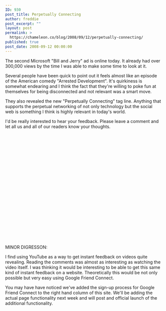 ```yaml
---
ID: 930
post_title: Perpetually Connecting
author: freddie
post_excerpt: ""
layout: post
permalink: >
  https://chameleon.co/blog/2008/09/12/perpetually-connecting/
published: true
post_date: 2008-09-12 00:00:00
---
```

The second Microsoft "Bill and Jerry" ad is online today. It already had over 300,000 views by the time I was able to make some time to look at it.

Several people have been quick to point out it feels almost like an episode of the American comedy "Arrested Development". It's quirkiness is somewhat endearing and I think the fact that they're willing to poke fun at themselves for being disconnected and not relevant was a smart move.

They also revealed the new "Perpetually Connecting" tag line. Anything that supports the perpetual networking of not only technology but the social web is something I think is highly relevant in today's world.<!--more-->

I'd be really interested to hear your feedback. Please leave a comment and let all us and all of our readers know your thoughts.

<object width="425" height="344" classid="clsid:d27cdb6e-ae6d-11cf-96b8-444553540000" codebase="https://download.macromedia.com/pub/shockwave/cabs/flash/swflash.cab#version=6,0,40,0"><param name="allowFullScreen" value="true" /><param name="src" value="https://www.youtube.com/v/gBWPf1BWtkw&amp;hl=en&amp;fs=1" /><embed type="application/x-shockwave-flash" width="425" height="344" src="https://www.youtube.com/v/gBWPf1BWtkw&amp;hl=en&amp;fs=1" allowfullscreen="allowfullscreen" /></object>

MINOR DIGRESSON:

I find using YouTube as a way to get instant feedback on videos quite revealing. Reading the comments was almost as interesting as watching the video itself. I was thinking it would be interesting to be able to get this same kind of instant feedback on a website. Theoretically this would be not only possible but very easy using Google Friend Connect.

You may have have noticed we've added the sign-up process for Google Friend Connect to the right hand column of this site. We'll be adding the actual page functionality next week and will post and official launch of the additional functionality.